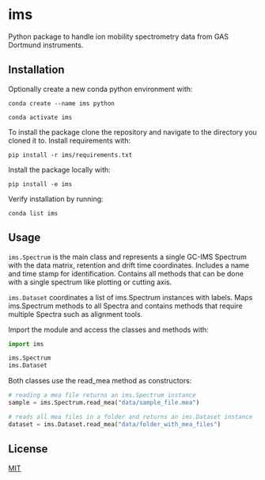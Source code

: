# ims

Python package to handle ion mobility spectrometry data from GAS Dortmund instruments.

## Installation

Optionally create a new conda python environment with:

`conda create --name ims python`

`conda activate ims`

To install the package clone the repository and navigate to the directory
you cloned it to.
Install requirements with:

`pip install -r ims/requirements.txt`

Install the package locally with:

`pip install -e ims`

Verify installation by running:

`conda list ims`

## Usage

`ims.Spectrum` is the main class and represents a single GC-IMS Spectrum
with the data matrix, retention and drift time coordinates.
Includes a name and time stamp for identification.
Contains all methods that can be done with a single spectrum like plotting
or cutting axis.

`ims.Dataset` coordinates a list of ims.Spectrum instances with labels.
Maps ims.Spectrum methods to all Spectra and contains methods
that require multiple Spectra such as alignment tools.

Import the module and access the classes and methods with:

```python
import ims

ims.Spectrum
ims.Dataset
```

Both classes use the read_mea method as constructors:

```python
# reading a mea file returns an ims.Spectrum instance
sample = ims.Spectrum.read_mea("data/sample_file.mea")

# reads all mea files in a folder and returns an ims.Dataset instance
dataset = ims.Dataset.read_mea("data/folder_with_mea_files")
```

## License

[MIT](https://choosealicense.com/licenses/mit/)
